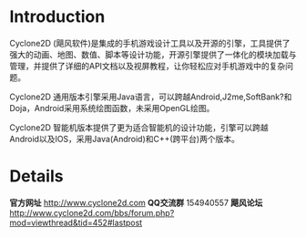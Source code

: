 # Introduction #

Cyclone2D (飓风软件)是集成的手机游戏设计工具以及开源的引擎，工具提供了强大的动画、地图、数值、脚本等设计功能，开源引擎提供了一体化的模块加载与管理，并提供了详细的API文档以及视屏教程，让你轻松应对手机游戏中的复杂问题。

Cyclone2D 通用版本引擎采用Java语言，可以跨越Android,J2me,SoftBank?和Doja，Android采用系统绘图函数，未采用OpenGL绘图。

Cyclone2D 智能机版本提供了更为适合智能机的设计功能，引擎可以跨越Android以及IOS，采用Java(Android)和C++(跨平台)两个版本。



# Details #

**官方网址** http://www.cyclone2d.com
**QQ交流群** 154940557
**飓风论坛** http://www.cyclone2d.com/bbs/forum.php?mod=viewthread&tid=452#lastpost